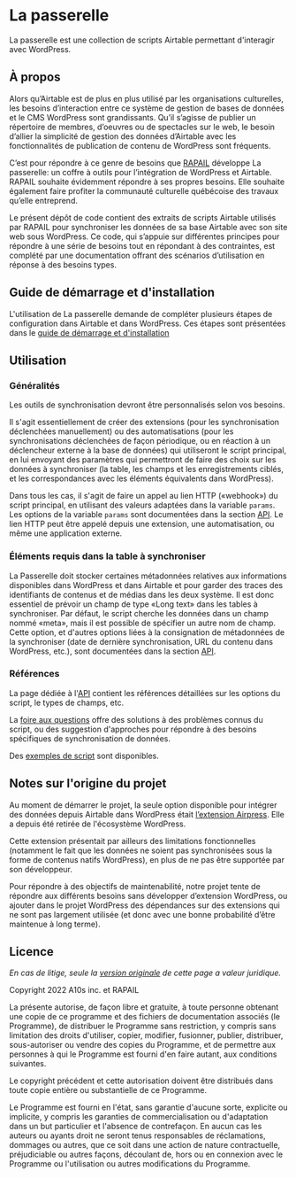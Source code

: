 # La passerelle

La passerelle est une collection de scripts Airtable permettant d'interagir avec WordPress.

## À propos

Alors qu’Airtable est de plus en plus utilisé par les organisations culturelles, les besoins d’interaction entre ce système de gestion de bases de données et le CMS WordPress sont grandissants. Qu’il s’agisse de publier un répertoire de membres, d’oeuvres ou de spectacles sur le web, le besoin d’allier la simplicité de gestion des données d’Airtable avec les fonctionnalités de publication de contenu de WordPress sont fréquents.

C’est pour répondre à ce genre de besoins que [RAPAIL](https://rapail.ca/) développe La passerelle: un coffre à outils pour l’intégration de WordPress et Airtable. RAPAIL souhaite évidemment répondre à ses propres besoins. Elle souhaite également faire profiter la communauté culturelle québécoise des travaux qu’elle entreprend.

Le présent dépôt de code contient des extraits de scripts Airtable utilisés par RAPAIL pour synchroniser les données de sa base Airtable avec son site web sous WordPress. Ce code, qui s’appuie sur différentes principes pour répondre à une série de besoins tout en répondant à des contraintes, est complété par une documentation offrant des scénarios d’utilisation en réponse à des besoins types.

## Guide de démarrage et d'installation

L'utilisation de La passerelle demande de compléter plusieurs étapes de configuration dans Airtable et dans WordPress. Ces étapes sont présentées dans le [guide de démarrage et d'installation](doc/installation.md)

## Utilisation

### Généralités

Les outils de synchronisation devront être personnalisés selon vos besoins.

Il s'agit essentiellement de créer des extensions (pour les synchronisation déclenchées manuellement) ou des automatisations (pour les synchronisations déclenchées de façon périodique, ou en réaction à un déclencheur externe à la base de données) qui utiliseront le script principal, en lui envoyant des paramètres qui permettront de faire des choix sur les données à synchroniser (la table, les champs et les enregistrements ciblés, et les correspondances avec les éléments équivalents dans WordPress).

Dans tous les cas, il s'agit de faire un appel au lien HTTP («webhook») du script principal, en utilisant des valeurs adaptées dans la variable `params`. Les options de la variable `params` sont documentées dans la section [API](doc/api.md). Le lien HTTP peut être appelé depuis une extension, une automatisation, ou même une application externe.

### Éléments requis dans la table à synchroniser

La Passerelle doit stocker certaines métadonnées relatives aux informations disponibles dans WordPress et dans Airtable et pour garder des traces des identifiants de contenus et de médias dans les deux système. Il est donc essentiel de prévoir un champ de type «Long text» dans les tables à synchroniser. Par défaut, le script cherche les données dans un champ nommé «meta», mais il est possible de spécifier un autre nom de champ. Cette option, et d'autres options liées à la consignation de métadonnées de la synchroniser (date de dernière synchronisation, URL du contenu dans WordPress, etc.), sont documentées dans la section [API](doc/api.md).


### Références

La page dédiée à l'[API](doc/api.md) contient les références détaillées sur les options du script, le types de champs, etc.

La [foire aux questions](doc/faq.md) offre des solutions à des problèmes connus du script, ou des suggestion d'approches pour répondre à des besoins spécifiques de synchronisation de données.

Des [exemples de script](doc/exemples.md) sont disponibles.


## Notes sur l'origine du projet

Au moment de démarrer le projet, la seule option disponible pour intégrer des données depuis Airtable dans WordPress était [l’extension Airpress](https://wordpress.org/plugins/airpress/). Elle a depuis été retirée de l'écosystème WordPress.

Cette extension présentait par ailleurs des limitations fonctionnelles (notamment le fait que les données ne soient pas synchronisées sous la forme de contenus natifs WordPress), en plus de ne pas être supportée par son développeur.

Pour répondre à des objectifs de maintenabilité, notre projet tente de répondre aux différents besoins sans développer d’extension WordPress, ou ajouter dans le projet WordPress des dépendances sur des extensions qui ne sont pas largement utilisée (et donc avec une bonne probabilité d’être maintenue à long terme).

## Licence

_En cas de litige, seule la [version originale](LICENSE.md) de cette page a valeur juridique._

Copyright 2022 A10s inc. et RAPAIL

La présente autorise, de façon libre et gratuite, à toute personne obtenant une copie de ce programme et des fichiers de documentation associés (le Programme), de distribuer le Programme sans restriction, y compris sans limitation des droits d'utiliser, copier, modifier, fusionner, publier, distribuer, sous-autoriser ou vendre des copies du Programme, et de permettre aux personnes à qui le Programme est fourni d'en faire autant, aux conditions suivantes.

Le copyright précédent et cette autorisation doivent être distribués dans toute copie entière ou substantielle de ce Programme.

Le Programme est fourni en l'état, sans garantie d'aucune sorte, explicite ou implicite, y compris les garanties de commercialisation ou d'adaptation dans un but particulier et l'absence de contrefaçon. En aucun cas les auteurs ou ayants droit ne seront tenus responsables de réclamations, dommages ou autres, que ce soit dans une action de nature contractuelle, préjudiciable ou autres façons, découlant de, hors ou en connexion avec le Programme ou l'utilisation ou autres modifications du Programme.

